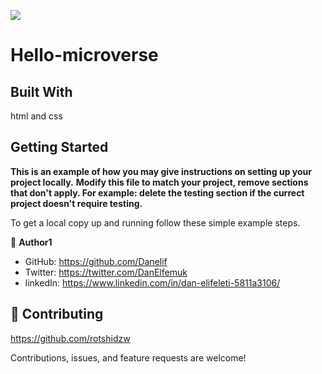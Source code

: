 ![](https://img.shields.io/badge/Microverse-blueviolet)

# Hello-microverse

> 

## Built With

html and css

## Getting Started

**This is an example of how you may give instructions on setting up your project locally.**
**Modify this file to match your project, remove sections that don't apply. For example: delete the testing section if the currect project doesn't require testing.**

To get a local copy up and running follow these simple example steps.

👤 **Author1**

- GitHub: https://github.com/Danelif
- Twitter: https://twitter.com/DanElfemuk
- linkedIn: https://www.linkedin.com/in/dan-elifeleti-5811a3106/

## 🤝 Contributing

https://github.com/rotshidzw

Contributions, issues, and feature requests are welcome!
